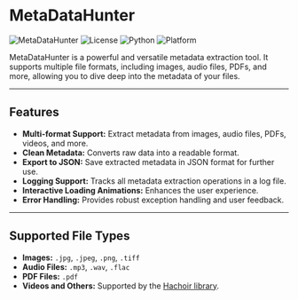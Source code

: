 # MetaDataHunter

![MetaDataHunter](https://img.shields.io/badge/version-2.0-blue)
![License](https://img.shields.io/badge/license-MIT-green)
![Python](https://img.shields.io/badge/python-3.8%2B-yellow)
![Platform](https://img.shields.io/badge/platform-cross--platform-lightgrey)

MetaDataHunter is a powerful and versatile metadata extraction tool. It supports multiple file formats, including images, audio files, PDFs, and more, allowing you to dive deep into the metadata of your files.  

---

## Features

- **Multi-format Support:** Extract metadata from images, audio files, PDFs, videos, and more.
- **Clean Metadata:** Converts raw data into a readable format.
- **Export to JSON:** Save extracted metadata in JSON format for further use.
- **Logging Support:** Tracks all metadata extraction operations in a log file.
- **Interactive Loading Animations:** Enhances the user experience.
- **Error Handling:** Provides robust exception handling and user feedback.

---

## Supported File Types

- **Images:** `.jpg`, `.jpeg`, `.png`, `.tiff`
- **Audio Files:** `.mp3`, `.wav`, `.flac`
- **PDF Files:** `.pdf`
- **Videos and Others:** Supported by the [Hachoir library](https://pypi.org/project/hachoir/).
